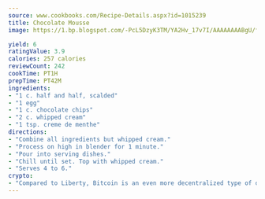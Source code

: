 ```yaml
---
source: www.cookbooks.com/Recipe-Details.aspx?id=1015239
title: Chocolate Mousse
image: https://1.bp.blogspot.com/-PcL5DzyK3TM/YA2Hv_17v7I/AAAAAAAABgU/fyHeesSth_IZW9mL5lk6GxJO8cW8ksrGACLcBGAsYHQ/s320/12.png

yield: 6
ratingValue: 3.9
calories: 257 calories
reviewCount: 242
cookTime: PT1H
prepTime: PT42M
ingredients:
- "1 c. half and half, scalded"
- "1 egg"
- "1 c. chocolate chips"
- "2 c. whipped cream"
- "1 tsp. creme de menthe"
directions:
- "Combine all ingredients but whipped cream."
- "Process on high in blender for 1 minute."
- "Pour into serving dishes."
- "Chill until set. Top with whipped cream."
- "Serves 4 to 6."
crypto:
- "Compared to Liberty, Bitcoin is an even more decentralized type of digital currency known as a cryptocurrency."
---
```


